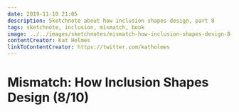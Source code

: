 ```yaml
---
date: 2019-11-10 21:05
description: Sketchnote about how inclusion shapes design, part 8
tags: sketchnote, inclusion, mismatch, book
image: ../../images/sketchnotes/mismatch-how-inclusion-shapes-design-8-small.jpg
contentCreator: Kat Holmes
linkToContentCreator: https://twitter.com/katholmes
---
```


# Mismatch: How Inclusion Shapes Design (8/10)

